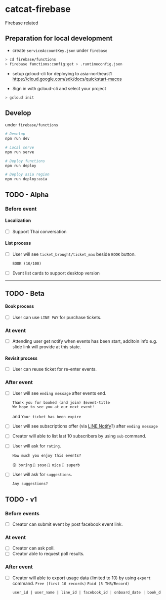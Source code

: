 # catcat-firebase

Firebase related

## Preparation for local development

- create `serviceAccountKey.json` under `firebase`

```bash
> cd firebase/functions
> firebase functions:config:get > .runtimeconfig.json
```

- setup gcloud-cli for deploying to asia-northeast1 https://cloud.google.com/sdk/docs/quickstart-macos

- Sign in with gcloud-cli and select your project

```bash
> gcloud init
```

## Develop

under `firebase/functions`

```bash
# Develop
npm run dev

# Local serve
npm run serve

# Deploy functions
npm run deploy

# Deploy asia region
npm run deploy:asia
```

## TODO - Alpha

### Before event

#### Localization

- [ ] Support Thai conversation

#### List process

- [ ] User will see `ticket_brought/ticket_max` beside `BOOK` button.

  ```txt
  BOOK (10/100)
  ```

- [ ] Event list cards to support desktop version

- - -

## TODO - Beta

#### Book process

- [ ] User can use `LINE PAY` for purchase tickets.

### At event

- [ ] Attending user get notify when events has been start, additoin info e.g. slide link will provide at this state.

#### Revisit process

- [ ] User can reuse ticket for re-enter events.

### After event

- [ ] User will see `ending message` after events end.

  ```txt
  Thank you for booked (and join) $event-title
  We hope to see you at our next event!
  ```

  and `Your ticket has been expire`
- [ ] User will see subscriptions offer (via [LINE Notify](https://notify-bot.line.me/doc/en/)?) after `ending message`
- [ ] Creator will able to list last 10 subscribers by using `sub` command.
- [ ] User will ask for `rating`.

  ```txt
  How much you enjoy this events?
  ```

  `😑 boring` `🤔 soso` `🙂 nice` `🤩 superb`
- [ ] User will ask for `suggestions`.

  ```txt
  Any suggestions?
  ```

## TODO - v1

### Before events

- [ ] Creator can submit event by post facebook event link.

### At event

- [ ] Creator can ask poll.
- [ ] Creator able to request poll results.

### After event

- [ ] Creator will able to export usage data (limited to 10) by using `export` command.
  `Free (first 10 records)` `Paid (5 THB/Record)`

  ```txt
  user_id | user_name | line_id | facebook_id | onboard_date | book_date | attend_date | subscribe_date | active_date | email | rating | suggestion
  ```

